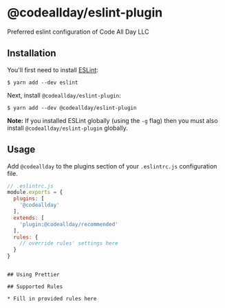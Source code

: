 # @codeallday/eslint-plugin

Preferred eslint configuration of Code All Day LLC

## Installation

You'll first need to install [ESLint](http://eslint.org):

```
$ yarn add --dev eslint
```

Next, install `@codeallday/eslint-plugin`:

```
$ yarn add --dev @codeallday/eslint-plugin
```

**Note:** If you installed ESLint globally (using the `-g` flag) then you must also install `@codeallday/eslint-plugin` globally.

## Usage

Add `@codeallday` to the plugins section of your `.eslintrc.js` configuration file.

```javascript
// .eslintrc.js
module.exports = {
  plugins: [
    '@codeallday'
  ],
  extends: [
    'plugin:@codeallday/recommended'
  ],
  rules: {
    // override rules' settings here
  }
}
```
```

## Using Prettier

## Supported Rules

* Fill in provided rules here





